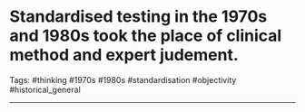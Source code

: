 # Standardised testing in the 1970s and 1980s took the place of clinical method and expert judement.
Tags: #thinking #1970s #1980s #standardisation #objectivity #historical_general 

---